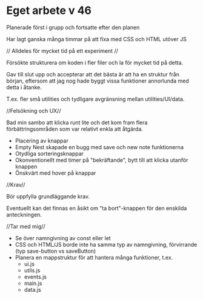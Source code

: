 # Eget arbete v 46 

Planerade först i grupp och fortsatte efter den planen

Har lagt ganska många timmar på att fixa med CSS och HTML utöver JS

// Alldeles för mycket tid på ett experiment //

Försökte strukturera om koden i fler filer och la för mycket tid på detta. 

Gav till slut upp och accepterar att det bästa är att ha en struktur från början, eftersom att jag nog hade byggt vissa funktioner annorlunda med detta i åtanke. 

T.ex. fler små utilities och tydligare avgränsning mellan utilities/UI/data.

//Felsökning och UX//

Bad min sambo att klicka runt lite och det kom fram flera förbättringsområden som var relativt enkla att åtgärda.
- Placering av knappar 
- Empty Nest skapade en bugg med save och new note funktionerna
- Otydliga sorteringsknappar
- Okonventionellt med timer på "bekräftande", bytt till att klicka utanför knappen
- Önskvärt med hover på knappar


//Krav//

Bör uppfylla grundläggande krav.

Eventuellt kan det finnas en åsikt om "ta bort"-knappen för den enskilda anteckningen.

//Tar med mig//

- Se över namngivning av const eller let
- CSS och HTML/JS borde inte ha samma typ av namngivning, förvirrande (typ save-button vs saveButton)
- Planera en mappstruktur för att hantera många funktioner, t.ex.
    * ui.js
    * utils.js
    * events.js
    * main.js
    * data.js

